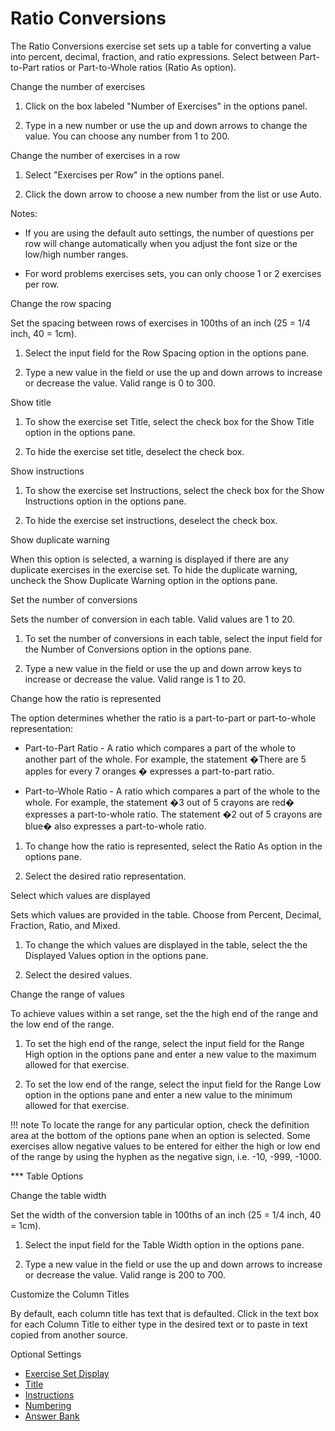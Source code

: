 # Ratio Conversions

The Ratio Conversions exercise set sets up a table for converting a value into percent, decimal, fraction, and ratio expressions. Select between Part-to-Part ratios or Part-to-Whole ratios (Ratio As option).

Change the number of exercises

1. Click on the box labeled "Number of Exercises" in the options panel.

2. Type in a new number or use the up and down arrows to change the value. You can choose any number from 1 to 200.

Change the number of exercises in a row

1. Select "Exercises per Row" in the options panel.

2. Click the down arrow to choose a new number from the list or use Auto.

Notes:

- If you are using the default auto settings, the number of questions per row will change automatically when you adjust the font size or the low/high number ranges.

- For word problems exercises sets, you can only choose 1 or 2 exercises per row.

Change the row spacing

Set the spacing between rows of exercises in 100ths of an inch (25 = 1/4 inch, 40 = 1cm).

1. Select the input field for the Row Spacing option in the options pane.

2. Type a new value in the field or use the up and down arrows to increase or decrease the value. Valid range is 0 to 300.

Show title

1. To show the exercise set Title, select the check box for the Show Title option in the options pane.

2. To hide the exercise set title, deselect the check box.

Show instructions

1. To show the exercise set Instructions, select the check box for the Show Instructions option in the options pane.

2. To hide the exercise set instructions, deselect the check box.

Show duplicate warning

When this option is selected, a warning is displayed if there are any duplicate exercises in the exercise set. To hide the duplicate warning, uncheck the Show Duplicate Warning option in the options pane.

Set the number of conversions

Sets the number of conversion in each table. Valid values are 1 to 20.

1. To set the number of conversions in each table, select the input field for the Number of Conversions option in the options pane.

2. Type a new value in the field or use the up and down arrow keys to increase or decrease the value. Valid range is 1 to 20.

Change how the ratio is represented

The option determines whether the ratio is a part-to-part or part-to-whole representation:

- Part-to-Part Ratio - A ratio which compares a part of the whole to another part of the whole. For example, the statement �There are 5 apples for every 7 oranges � expresses a part-to-part ratio.

- Part-to-Whole Ratio - A ratio which compares a part of the whole to the whole. For example, the statement �3 out of 5 crayons are red� expresses a part-to-whole ratio. The statement �2 out of 5 crayons are blue� also expresses a part-to-whole ratio.

1. To change how the ratio is represented, select the Ratio As option in the options pane.

2. Select the desired ratio representation.

Select which values are displayed

Sets which values are provided in the table. Choose from Percent, Decimal, Fraction, Ratio, and Mixed.

1. To change the which values are displayed in the table, select the the Displayed Values option in the options pane.

2. Select the desired values.

Change the range of values

To achieve values within a set range, set the the high end of the range and the low end of the range.

1. To set the high end of the range, select the input field for the Range High option in the options pane and enter a new value to the maximum allowed for that exercise.

2. To set the low end of the range, select the input field for the Range Low option in the options pane and enter a new value to the minimum allowed for that exercise.

!!! note
    To locate the range for any particular option, check the definition area at the bottom of the options pane when an option is selected. Some exercises allow negative values to be entered for either the high or low end of the range by using the hyphen as the negative sign, i.e. -10, -999, -1000.

*** Table Options

Change the table width

Set the width of the conversion table in 100ths of an inch (25 = 1/4 inch, 40 = 1cm).

1. Select the input field for the Table Width option in the options pane.

2. Type a new value in the field or use the up and down arrows to increase or decrease the value. Valid range is 200 to 700.

Customize the Column Titles

By default, each column title has text that is defaulted. Click in the text box for each Column Title to either type in the desired text or to paste in text copied from another source.

Optional Settings

- [Exercise Set Display](../../options/exercise-set-display-options.md)
- [Title](../../options/title-display-options.md)
- [Instructions](../../options/instructions-display-options.md)
- [Numbering](../../options/numbering-display-options.md)
- [Answer Bank](../../options/answer-bank-display-options.md)
  